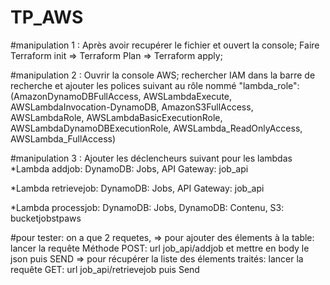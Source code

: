# TP_AWS

#manipulation 1 : Après avoir recupérer le fichier et ouvert la console; Faire Terraform init => Terraform Plan => Terraform apply;

#manipulation 2 : Ouvrir la console AWS; rechercher IAM dans la barre de recherche et ajouter les polices suivant au rôle nommé "lambda_role":
(AmazonDynamoDBFullAccess, AWSLambdaExecute, AWSLambdaInvocation-DynamoDB, AmazonS3FullAccess, AWSLambdaRole, AWSLambdaBasicExecutionRole, AWSLambdaDynamoDBExecutionRole, AWSLambda_ReadOnlyAccess, AWSLambda_FullAccess)

#manipulation 3 : Ajouter les déclencheurs suivant pour les lambdas
  *Lambda addjob: DynamoDB: Jobs, API Gateway: job_api
  
  *Lambda retrievejob: DynamoDB: Jobs, API Gateway: job_api
  
  *Lambda processjob: 	DynamoDB: Jobs, DynamoDB: Contenu, S3: bucketjobstpaws

#pour tester: on a que 2 requetes, 
              => pour ajouter des élements à la table: lancer la requête Méthode POST: url job_api/addjob et mettre en body le json puis SEND
              => pour récupérer la liste des élements traités: lancer la requête GET: url job_api/retrievejob puis Send
  
